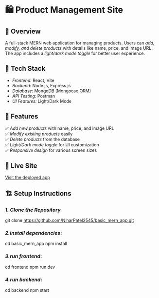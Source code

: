 # 🛍 Product Management Site

## 📌 Overview  
A full-stack MERN web application for managing products. Users can *add, modify, and delete products* with details like name, price, and image URL. The app includes a *light/dark mode toggle* for better user experience.

## 🚀 Tech Stack  
- *Frontend:* React, Vite  
- *Backend:* Node.js, Express.js  
- *Database:* MongoDB (Mongoose ORM)  
- *API Testing:* Postman  
- *UI Features:* Light/Dark Mode  

## 🌟 Features  
✅ *Add new products* with name, price, and image URL  
✅ *Modify existing products* easily  
✅ *Delete products* from the database  
✅ *Light/Dark mode toggle* for UI customization  
✅ *Responsive design* for various screen sizes  

## 🚀 Live Site
[Visit the deployed app]([https://your-render-app-url.com](https://basic-mern-app-zbf2.onrender.com))

## 🏗 Setup Instructions  
### *1. Clone the Repository*  
git clone https://github.com/NiharPatel2545/basic_mern_app.git

### *2.install dependencies*:
cd basic_mern_app
npm install

### *3.run frontend*:
cd frontend
npm run dev

### *4.run backend*:
cd backend
npm start
